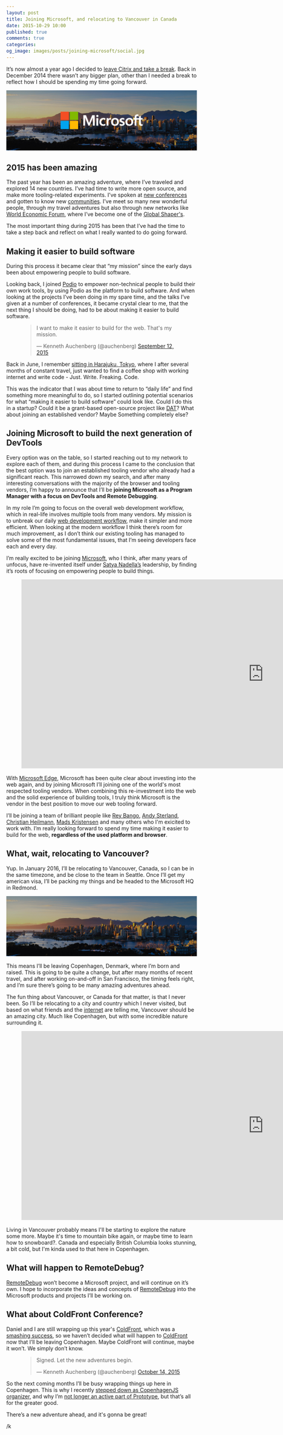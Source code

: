 ```yaml
---
layout: post
title: Joining Microsoft, and relocating to Vancouver in Canada
date: 2015-10-29 10:00
published: true
comments: true
categories:
og_image: images/posts/joining-microsoft/social.jpg
---
```


It’s now almost a year ago I decided to [leave Citrix and take a break](/blog/2014/12/12/leaving-citrix-time-for-a-break/). Back in December 2014 there wasn’t any bigger plan, other than I needed a break to reflect how I should be spending my time going forward.

<img src="/static/images/posts/joining-microsoft/social.jpg" />

<!--more-->

## 2015 has been amazing

The past year has been an amazing adventure, where I’ve traveled and explored 14 new countries. I’ve had time to write more open source, and make more tooling-related experiments. I’ve spoken at [new conferences](http://jscamp.ro) and gotten to know new [communities](http://www.harbour-front.hk/). I’ve meet so many new wonderful people, through my travel adventures but also through new networks like [World Economic Forum](http://www.weforum.org/), where I’ve become one of the [Global Shaper's](http://www.weforum.org/community/global-shapers).

The most important thing during 2015 has been that I’ve had the time to take a step back and reflect on what I really wanted to do going forward.

## Making it easier to build software

During this process it became clear that “my mission” since the early days been about empowering people to build software.

Looking back, I joined [Podio](https://podio.com) to empower non-technical people to build their own work tools, by using Podio as the platform to build software. And when looking at the projects I’ve been doing in my spare time, and the talks I’ve given at a number of conferences, it became crystal clear to me, that the next thing I should be doing, had to be about making it easier to build software.

<figure>
	<blockquote class="twitter-tweet" lang="en"><p lang="en" dir="ltr">I want to make it easier to build for the web. &#10;&#10;That&#39;s my mission.</p>&mdash; Kenneth Auchenberg (@auchenberg) <a href="https://twitter.com/auchenberg/status/642772859518119936">September 12, 2015</a></blockquote>
	<script async src="//platform.twitter.com/widgets.js" charset="utf-8"></script>
</figure>

Back in June, I remember [sitting in Harajuku, Tokyo](https://instagram.com/p/4itnaeDJOj/?taken-by=auchenberg), where I after several months of constant travel, just wanted to find a coffee shop with working internet and write code - Just. Write. Freaking. Code.

This was the indicator that I was about time to return to “daily life” and find something more meaningful to do, so I started outlining potential scenarios for what “making it easier to build software” could look like. Could I do this in a startup? Could it be a grant-based open-source project like [DAT](http://dat-data.com/)? What about joining an established vendor? Maybe Something completely else?

## Joining Microsoft to build the next generation of DevTools

Every option was on the table, so I started reaching out to my network to explore each of them, and during this process I came to the conclusion that the best option was to join an established tooling vendor who already had a significant reach. This narrowed down my search, and after many interesting conversations with the majority of the browser and tooling vendors, I’m happy to announce that I’ll be **joining Microsoft as a Program Manager with a focus on DevTools and Remote Debugging**.

In my role I’m going to focus on the overall web development workflow, which in real-life involves multiple tools from many vendors. My mission is to unbreak our daily [web development workflow](/blog/2013/05/21/our-web-development-workflow-is-completely-broken/), make it simpler and more efficient. When looking at the modern workflow I think there’s room for much improvement, as I don’t think our existing tooling has managed to solve some of the most fundamental issues, that I’m seeing developers face each and every day.

I’m really excited to be joining [Microsoft](https://microsoft.com), who I think, after many years of unfocus, have re-invented itself under [Satya Nadella’s](https://en.wikipedia.org/wiki/Satya_Nadella) leadership, by finding it’s roots of focusing on empowering people to build things.

<figure>
	<iframe width="1280" height="500" src="https://www.youtube.com/embed/UcoS9aQItgA" frameborder="0" allowfullscreen></iframe>
</figure>

With [Microsoft Edge](https://dev.modern.ie/), Microsoft has been quite clear about investing into the web again, and by joining Microsoft I’ll joining one of the world's most respected tooling vendors. When combining this re-investment into the web and the solid experience of building tools, I truly think Microsoft is the vendor in the best position to move our web tooling forward.

I’ll be joining a team of brilliant people like [Rey Bango](https://twitter.com/reybango), [Andy Sterland](https://twitter.com/andysterland), [Christian Heilmann](https://twitter.com/codepo8), [Mads Kristensen](https://twitter.com/mkristensen) and many others who I'm exicited to work with. I’m really looking forward to spend my time making it easier to build for the web, **regardless of the used platform and browser**.

## What, wait, relocating to Vancouver?

Yup. In January 2016, I’ll be relocating to Vancouver, Canada, so I can be in the same timezone, and be close to the team in Seattle. Once I’ll get my american visa, I’ll be packing my things and be headed to the Microsoft HQ in Redmond.

<img src="/static/images/posts/joining-microsoft/vancouver.jpg" />

This means I’ll be leaving Copenhagen, Denmark, where I’m born and raised. This is going to be quite a change, but after many months of recent travel, and after working on-and-off in San Francisco, the timing feels right, and I’m sure there’s going to be many amazing adventures ahead.

The fun thing about Vancouver, or Canada for that matter, is that I never been. So I’ll be relocating to a city and country which I never visited, but based on what friends and the [internet](http://monocle.com/film/affairs/quality-of-life-cities/) are telling me, Vancouver should be an amazing city. Much like Copenhagen, but with some incredible nature surrounding it.

<figure>
	<iframe width="1280" height="500" src="https://www.youtube.com/embed/dNFrZNjs2ng" frameborder="0" allowfullscreen></iframe>
</figure>

Living in Vancouver probably means I'll be starting to explore the nature some more. Maybe it's time to mountain bike again, or maybe time to learn how to snowboard?. Canada and especially British Columbia looks stunning, a bit cold, but I'm kinda used to that here in Copenhagen.

## What will happen to RemoteDebug?

[RemoteDebug](http://remotedebug.org) won’t become a Microsoft project, and will continue on it’s own. I hope to incorporate the ideas and concepts of [RemoteDebug](http://remotedebug.org) into the Microsoft products and projects I’ll be working on.

## What about ColdFront Conference?

Daniel and I are still wrapping up this year's [ColdFront](https://coldfrontconf.com), which was a [smashing success](https://storify.com/auchenberg/coldfront-conference-2015), so we haven’t decided what will happen to [ColdFront](https://coldfrontconf.com) now that I’ll be leaving Copenhagen. Maybe ColdFront will continue, maybe it won’t. We simply don’t know.

<figure>
	<blockquote class="twitter-tweet" lang="en"><p lang="en" dir="ltr">Signed. Let the new adventures begin.</p>&mdash; Kenneth Auchenberg (@auchenberg) <a href="https://twitter.com/auchenberg/status/654214804358471680">October 14, 2015</a></blockquote>
	<script async src="//platform.twitter.com/widgets.js" charset="utf-8"></script>
</figure>

So the next coming months I’ll be busy wrapping things up here in Copenhagen. This is why I recently [stepped down as CopenhagenJS organizer](/blog/2015/09/30/stepping-down-as-copenhagenjs-organizer/), and why I’m [not longer an active part of Prototype](/blog/2015/10/18/rebooting-prototype-our-hacker-cafe-in-copenhagen/), but that’s all for the greater good.

There’s a new adventure ahead, and it's gonna be great!

/k
